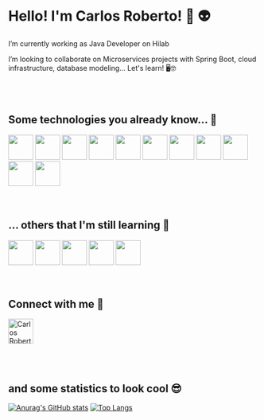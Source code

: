 #     Hello! I'm Carlos Roberto! 🤘 👽

I’m currently working as Java Developer on Hilab

I’m looking to collaborate on Microservices projects with Spring Boot, cloud infrastructure, database modeling...
Let's learn! 🖥️🤓

<br><br>
## Some technologies you already know...  👯

<img src="https://cdn.jsdelivr.net/gh/devicons/devicon/icons/java/java-original-wordmark.svg" width="50" height="50"/>    <img src="https://cdn.jsdelivr.net/gh/devicons/devicon/icons/spring/spring-original-wordmark.svg" width="50" height="50"/>    <img src="https://cdn.jsdelivr.net/gh/devicons/devicon/icons/docker/docker-original-wordmark.svg" width="50" height="50"/>      <img src="https://cdn.jsdelivr.net/gh/devicons/devicon/icons/mongodb/mongodb-original-wordmark.svg" width="50" height="50"/>    <img src="https://cdn.jsdelivr.net/gh/devicons/devicon/icons/mysql/mysql-original-wordmark.svg" width="50" height="50"/>  <img src="https://cdn.jsdelivr.net/gh/devicons/devicon/icons/git/git-original.svg" width="50" height="50"/>    <img src="https://cdn.jsdelivr.net/gh/devicons/devicon/icons/heroku/heroku-original-wordmark.svg" width="50" height="50"/>    <img src="https://cdn.jsdelivr.net/gh/devicons/devicon/icons/linux/linux-original.svg" width="50" height="50"/>    <img src="https://cdn.jsdelivr.net/gh/devicons/devicon/icons/tomcat/tomcat-original-wordmark.svg" width="50" height="50"/>    <img src="https://cdn.jsdelivr.net/gh/devicons/devicon/icons/vuejs/vuejs-original.svg" width="50" height="50"/>  <img src="https://cdn.jsdelivr.net/gh/devicons/devicon/icons/javascript/javascript-original.svg" width="50" height="50"/>     
<br><br>
## ... others that I'm still learning  🤔

<img src="https://cdn.jsdelivr.net/gh/devicons/devicon/icons/kubernetes/kubernetes-plain-wordmark.svg" width="50" height="50"/>    <img src="https://cdn.jsdelivr.net/gh/devicons/devicon/icons/amazonwebservices/amazonwebservices-original-wordmark.svg" width="50" height="50"/>    <img src="https://cdn.jsdelivr.net/gh/devicons/devicon/icons/azure/azure-original-wordmark.svg" width="50" height="50"/>    <img src="https://cdn.jsdelivr.net/gh/devicons/devicon/icons/go/go-original.svg" width="50" height="50"/>    <img src="https://cdn.jsdelivr.net/gh/devicons/devicon/icons/googlecloud/googlecloud-original-wordmark.svg" width="50" height="50"/>              
<br><br>      
 ## Connect with me 🤝                    
<a href="https://www.linkedin.com/in/carlos-roberto-batista-junior-09b3b8126/" target="_blank">
<img alt="Carlos Roberto Linkedin" src="https://cdn.jsdelivr.net/gh/devicons/devicon/icons/linkedin/linkedin-original.svg"width="50" height="50"/></a>     

<br><br>
## and some statistics to look cool 😎
              
[![Anurag's GitHub stats](https://github-readme-stats.vercel.app/api?username=carlosroberto1979)](https://github.com/carlosroberto1979/github-readme-stats)         [![Top Langs](https://github-readme-stats.vercel.app/api/top-langs/?username=carlosroberto1979&layout=compact)](https://github.com/carlosroberto1979/github-readme-stats)
